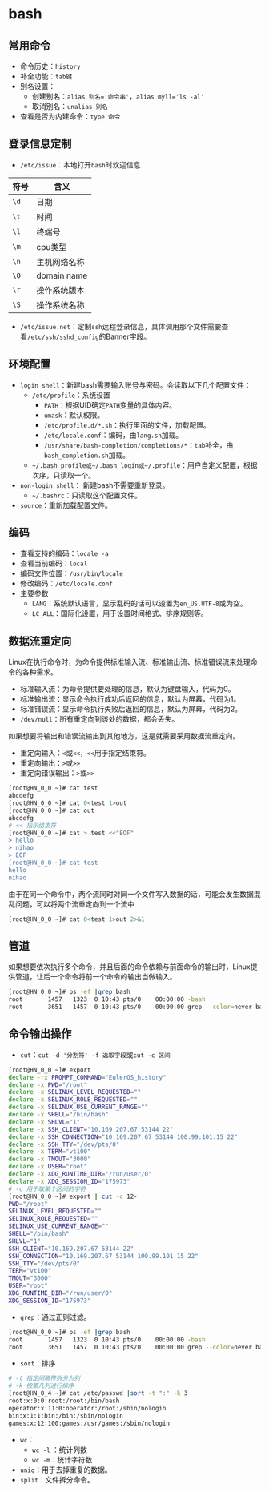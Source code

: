 # bash

## 常用命令

- 命令历史：`history`
- 补全功能：`tab键`
- 别名设置：
  - 创建别名：`alias 别名='命令串'`，`alias myll='ls -al'`
  - 取消别名：`unalias 别名`
- 查看是否为内建命令：`type 命令`

## 登录信息定制

- `/etc/issue`：本地打开`bash`时欢迎信息

| 符号 | 含义         |
| ---- | ------------ |
| `\d` | 日期         |
| `\t` | 时间         |
| `\l` | 终端号       |
| `\m` | cpu类型      |
| `\n` | 主机网络名称 |
| `\O` | domain name  |
| `\r` | 操作系统版本 |
| `\S` | 操作系统名称 |

- `/etc/issue.net`：定制`ssh`远程登录信息，具体调用那个文件需要查看`/etc/ssh/sshd_config`的Banner字段。

## 环境配置

- `login shell`：新建bash需要输入账号与密码。会读取以下几个配置文件：
  - `/etc/profile`：系统设置
    - `PATH`：根据UID确定`PATH`变量的具体内容。
    - `umask`：默认权限。
    - `/etc/profile.d/*.sh`：执行里面的文件，加载配置。
    - `/etc/locale.conf`：编码，由`lang.sh`加载。
    - `/usr/share/bash-completion/completions/*`：`tab`补全，由`bash_completion.sh`加载。
  - `~/.bash_profile或~/.bash_login或~/.profile`：用户自定义配置，根据次序，只读取一个。
- `non-login shell`： 新建bash不需要重新登录。
  - `~/.bashrc`：只读取这个配置文件。
- `source`：重新加载配置文件。

## 编码

- 查看支持的编码：`locale -a`
- 查看当前编码：`local`
- 编码文件位置：`/usr/bin/locale`
- 修改编码：`/etc/locale.conf`
- 主要参数
  - `LANG`：系统默认语言，显示乱码的话可以设置为`en_US.UTF-8`或为空。
  - `LC_ALL`：国际化设置，用于设置时间格式、排序规则等。
  
## 数据流重定向

Linux在执行命令时，为命令提供标准输入流、标准输出流、标准错误流来处理命令的各种需求。

- 标准输入流：为命令提供要处理的信息，默认为键盘输入，代码为0。
- 标准输出流：显示命令执行成功后返回的信息，默认为屏幕，代码为1。
- 标准错误流：显示命令执行失败后返回的信息，默认为屏幕，代码为2。
- `/dev/null`：所有重定向到该处的数据，都会丢失。

如果想要将输出和错误流输出到其他地方，这是就需要采用数据流重定向。

- 重定向输入：`<`或`<<`，`<<`用于指定结束符。
- 重定向输出：`>`或`>>`
- 重定向错误输出：`>`或`>>`

```bash
[root@HN_0_0 ~]# cat test 
abcdefg
[root@HN_0_0 ~]# cat 0<test 1>out
[root@HN_0_0 ~]# cat out 
abcdefg
# << 指示结束符
[root@HN_0_0 ~]# cat > test <<"EOF"
> hello
> nihao
> EOF
[root@HN_0_0 ~]# cat test 
hello
nihao
```

由于在同一个命令中，两个流同时对同一个文件写入数据的话，可能会发生数据混乱问题，可以将两个流重定向到一个流中

```bash
[root@HN_0_0 ~]# cat 0<test 1>out 2>&1
```

## 管道

如果想要依次执行多个命令，并且后面的命令依赖与前面命令的输出时，Linux提供管道，让后一个命令将前一个命令的输出当做输入。

```bash
[root@HN_0_0 ~]# ps -ef |grep bash
root       1457   1323  0 10:43 pts/0    00:00:00 -bash
root       3651   1457  0 10:43 pts/0    00:00:00 grep --color=never bash
```

## 命令输出操作

- `cut`：`cut -d '分割符' -f 选取字段`或`cut -c 区间`

```bash
[root@HN_0_0 ~]# export
declare -rx PROMPT_COMMAND="EulerOS_history"
declare -x PWD="/root"
declare -x SELINUX_LEVEL_REQUESTED=""
declare -x SELINUX_ROLE_REQUESTED=""
declare -x SELINUX_USE_CURRENT_RANGE=""
declare -x SHELL="/bin/bash"
declare -x SHLVL="1"
declare -x SSH_CLIENT="10.169.207.67 53144 22"
declare -x SSH_CONNECTION="10.169.207.67 53144 100.99.101.15 22"
declare -x SSH_TTY="/dev/pts/0"
declare -x TERM="vt100"
declare -x TMOUT="3000"
declare -x USER="root"
declare -x XDG_RUNTIME_DIR="/run/user/0"
declare -x XDG_SESSION_ID="175973"
# -c 用于取某个区间的字符
[root@HN_0_0 ~]# export | cut -c 12-
PWD="/root"
SELINUX_LEVEL_REQUESTED=""
SELINUX_ROLE_REQUESTED=""
SELINUX_USE_CURRENT_RANGE=""
SHELL="/bin/bash"
SHLVL="1"
SSH_CLIENT="10.169.207.67 53144 22"
SSH_CONNECTION="10.169.207.67 53144 100.99.101.15 22"
SSH_TTY="/dev/pts/0"
TERM="vt100"
TMOUT="3000"
USER="root"
XDG_RUNTIME_DIR="/run/user/0"
XDG_SESSION_ID="175973"
```

- `grep`：通过正则过滤。

```bash
[root@HN_0_0 ~]# ps -ef |grep bash
root       1457   1323  0 10:43 pts/0    00:00:00 -bash
root       3651   1457  0 10:43 pts/0    00:00:00 grep --color=never bash
```

- `sort`：排序

```bash
# -t 指定间隔符拆分为列
# -k 按第几列进行排序
[root@HN_0_4 ~]# cat /etc/passwd |sort -t ":" -k 3
root:x:0:0:root:/root:/bin/bash
operator:x:11:0:operator:/root:/sbin/nologin
bin:x:1:1:bin:/bin:/sbin/nologin
games:x:12:100:games:/usr/games:/sbin/nologin
```

- `wc`：
  - `wc -l` ：统计列数
  - `wc -m`：统计字符数
- `uniq`：用于去掉重复的数据。
- `split`：文件拆分命令。
